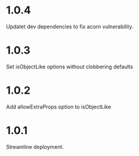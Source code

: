 # 1.0.4  
Updatet dev dependencies to fix acorn vulnerability.  

# 1.0.3  
Set isObjectLike options without clobbering defaults  

# 1.0.2  
Add allowExtraProps option to isObjectLike  

# 1.0.1  
Streamline deployment.  